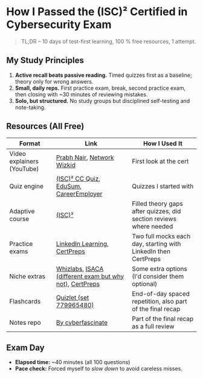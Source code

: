 # How I Passed the (ISC)² Certified in Cybersecurity Exam

> TL;DR – 10 days of test-first learning, 100 % free resources, 1 attempt.

## My Study Principles
1. **Active recall beats passive reading.** Timed quizzes first as a baseline; theory only for wrong answers.
2. **Small, daily reps.** First practice exam, break, second practice exam, then closing with ~30 minutes of reviewing mistakes.
3. **Solo, but structured.** No study groups but disciplined self-testing and note-taking.

## Resources (All Free)
| Format | Link | How I Used It |
| ------ | ---- | ------------- |
| Video explainers (YouTube) | [Prabh Nair](https://www.youtube.com/watch?v=fB7J5BX-wyY), [Network Wizkid](https://www.youtube.com/watch?v=tdJWg48zc8w) | First look at the cert |
| Quiz engine | [(ISC)² CC Quiz](https://cloud.connect.isc2.org/cc-quiz), [EduSum](https://www.edusum.com/isc2/isc2-cc-certification-sample-questions), [CareerEmployer](https://careeremployer.com/test-prep/practice-tests/isc2-cc-practice-test/) | Quizzes I started with |
| Adaptive course | [(ISC)²](https://isc2.obrizum.io/org/cc) | Filled theory gaps after quizzes, did section reviews where needed |
| Practice exams | [LinkedIn Learning](https://www.linkedin.com/learning/practice-exam-1-for-isc2-certified-in-cybersecurity-cc?upsellOrderOrigin=default_guest_learning), [CertPreps](https://certpreps.com/cc/) | Two full mocks each day, starting with LinkedIn then CertPreps |
| Niche extras | [Whizlabs](https://www.whizlabs.com/blog/cybersecurity-certification-free-questions/), [ISACA (different exam but why not)](https://www.isaca.org/-/media/info/csxf-practice-quiz/index.html), [CertPreps](https://certpreps.com/cc/) | Some extra options (I'd consider them optional) |
| Flashcards | [Quizlet (set 779965480)](https://quizlet.com/779965480/isc2-certified-in-cybersecurity-exam-prep-flash-cards/) | End-of-day spaced repetition, also part of the final recap |
| Notes repo | [By cyberfascinate](https://github.com/cyberfascinate) | Part of the final recap as a full review |

## Exam Day
* **Elapsed time:** ~40 minutes (all 100 questions)
* **Pace check:** Forced myself to *slow down* to avoid careless misses.
